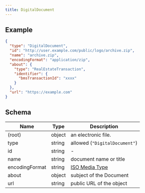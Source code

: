 ```yaml
---
title: DigitalDocument
---
```

## Example



```json
{
  "type": "DigitalDocument",
  "id": "http://user.example.com/public/logo/archive.zip",
  "name": "archive.zip",
  "encodingFormat": "application/zip",
  "about": {
    "type": "RealEstateTransaction",
    "identifier": {
      "bmsTransactionId": "xxxx"
    }
  },
  "url": "https://example.com"
}
```

## Schema

| Name | Type | Description |
|---|---|---|
| (root) | object | an electronic file. |
| type | string | allowed (`"DigitalDocument"`)  |
| id | string | - |
| name | string | document name or title |
| encodingFormat | string | [ISO Media Type](https://www.iana.org/assignments/media-types/media-types.xhtml) |
| about | object | subject of the Document |
| url | string | public URL of the object |

